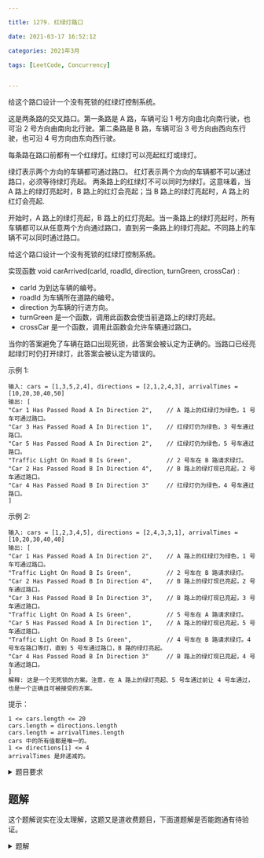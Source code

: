 ```yaml
---

title: 1279. 红绿灯路口

date: 2021-03-17 16:52:12

categories: 2021年3月

tags: [LeetCode, Concurrency]


---
```



给这个路口设计一个没有死锁的红绿灯控制系统。

 
<!-- more -->


这是两条路的交叉路口。第一条路是 A 路，车辆可沿 1 号方向由北向南行驶，也可沿 2 号方向由南向北行驶。第二条路是 B 路，车辆可沿 3 号方向由西向东行驶，也可沿 4 号方向由东向西行驶。

每条路在路口前都有一个红绿灯。红绿灯可以亮起红灯或绿灯。

绿灯表示两个方向的车辆都可通过路口。
红灯表示两个方向的车辆都不可以通过路口，必须等待绿灯亮起。
两条路上的红绿灯不可以同时为绿灯。这意味着，当 A 路上的绿灯亮起时，B 路上的红灯会亮起；当 B 路上的绿灯亮起时，A 路上的红灯会亮起.

开始时，A 路上的绿灯亮起，B 路上的红灯亮起。当一条路上的绿灯亮起时，所有车辆都可以从任意两个方向通过路口，直到另一条路上的绿灯亮起。不同路上的车辆不可以同时通过路口。

给这个路口设计一个没有死锁的红绿灯控制系统。

实现函数 void carArrived(carId, roadId, direction, turnGreen, crossCar) :

- carId 为到达车辆的编号。
- roadId 为车辆所在道路的编号。
- direction 为车辆的行进方向。
- turnGreen 是一个函数，调用此函数会使当前道路上的绿灯亮起。
- crossCar 是一个函数，调用此函数会允许车辆通过路口。

当你的答案避免了车辆在路口出现死锁，此答案会被认定为正确的。当路口已经亮起绿灯时仍打开绿灯，此答案会被认定为错误的。

 

示例 1:
    
    输入: cars = [1,3,5,2,4], directions = [2,1,2,4,3], arrivalTimes = [10,20,30,40,50]
    输出: [
    "Car 1 Has Passed Road A In Direction 2",    // A 路上的红绿灯为绿色，1 号车可通过路口。
    "Car 3 Has Passed Road A In Direction 1",    // 红绿灯仍为绿色，3 号车通过路口。
    "Car 5 Has Passed Road A In Direction 2",    // 红绿灯仍为绿色，5 号车通过路口。
    "Traffic Light On Road B Is Green",          // 2 号车在 B 路请求绿灯。
    "Car 2 Has Passed Road B In Direction 4",    // B 路上的绿灯现已亮起，2 号车通过路口。
    "Car 4 Has Passed Road B In Direction 3"     // 红绿灯仍为绿色，4 号车通过路口。
    ]

示例 2:
    
    输入: cars = [1,2,3,4,5], directions = [2,4,3,3,1], arrivalTimes = [10,20,30,40,40]
    输出: [
    "Car 1 Has Passed Road A In Direction 2",    // A 路上的红绿灯为绿色，1 号车可通过路口。
    "Traffic Light On Road B Is Green",          // 2 号车在 B 路请求绿灯。
    "Car 2 Has Passed Road B In Direction 4",    // B 路上的绿灯现已亮起，2 号车通过路口。
    "Car 3 Has Passed Road B In Direction 3",    // B 路上的绿灯现已亮起，3 号车通过路口。
    "Traffic Light On Road A Is Green",          // 5 号车在 A 路请求绿灯。
    "Car 5 Has Passed Road A In Direction 1",    // A 路上的绿灯现已亮起，5 号车通过路口。
    "Traffic Light On Road B Is Green",          // 4 号车在 B 路请求绿灯。4 号车在路口等灯，直到 5 号车通过路口，B 路的绿灯亮起。
    "Car 4 Has Passed Road B In Direction 3"     // B 路上的绿灯现已亮起，4 号车通过路口。
    ]
    解释: 这是一个无死锁的方案。注意，在 A 路上的绿灯亮起、5 号车通过前让 4 号车通过，也是一个正确且可被接受的方案。

提示：
    
    1 <= cars.length <= 20
    cars.length = directions.length
    cars.length = arrivalTimes.length
    cars 中的所有值都是唯一的。
    1 <= directions[i] <= 4
    arrivalTimes 是非递减的。


<details>

<summary>题目要求</summary>

```
class TrafficLight {

    public TrafficLight() {
        
    }
    
    public void carArrived(
        int carId,           // ID of the car
        int roadId,          // ID of the road the car travels on. Can be 1 (road A) or 2 (road B)
        int direction,       // Direction of the car
        Runnable turnGreen,  // Use turnGreen.run() to turn light to green on current road
        Runnable crossCar    // Use crossCar.run() to make car cross the intersection 
    ) {
        
    }
}
```
</details>


## 题解


这个题解说实在没太理解，这题又是道收费题目，下面道题解是否能跑通有待验证。

<details>

<summary>题解</summary>

```
class TrafficLight {
    public TrafficLight() {
    }
    boolean lightA = true;
    public void carArrived(
        int carId,           // ID of the car
        int roadId,          // ID of the road the car travels on. Can be 1 (road A) or 2 (road B)
        int direction,       // Direction of the car
        Runnable turnGreen,  // Use turnGreen.run() to turn light to green on current road
        Runnable crossCar    // Use crossCar.run() to make car cross the intersection 
    ) {
        synchronized (this) 
        {
            if( roadId == 1) 
            {
                if( !lightA) {
                    turnGreen.run();
                    lightA = true;
                }
                crossCar.run();
            }
            else 
            {
                if( lightA) {
                    turnGreen.run();
                    lightA = false;
                }
                crossCar.run();
            }
        }
    }
}
```
</details>


[^1]: http://gdut_yy.gitee.io/doc4-leetcode/1201-1300/leetcode_1279_traffic-light-controlled-intersection.html